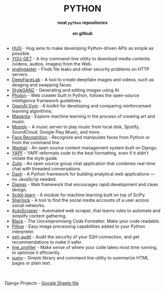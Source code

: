 <h1 align="center">PYTHON</h1>

<h4 align="center">neat <code>python</code> repositories</h4>

<div align="center">
   <strong>on github</strong>
</div>

<br />

  - [HUG](https://github.com/hugapi/hug/blob/develop/README.md) - Hug aims to make developing Python-driven APIs as simple as possible.
  - [YOU-GET](https://github.com/soimort/you-get#you-get) - A tiny command-line utility to download media contents (videos, audios, images) from the Web.
  - [snallygaster](https://github.com/hannob/snallygaster#snallygaster) - Finds file leaks and other security problems on HTTP servers.
  - [DeepFaceLab](https://github.com/iperov/DeepFaceLab#deepfacelab) - A tool to create deepfake images and videos, such as deaging and swapping faces.
  - [StyleGAN2](https://github.com/NVlabs/stylegan2#stylegan2--official-tensorflow-implementation) - Generating and editing images using AI.
  - [Photon](https://github.com/s0md3v/Photon#--------photon--) - Web crawler built in Python, follows the open-source intelligence framework guidelines.
  - [OpenAI Gym](https://github.com/openai/gym#openai-gym) - A toolkit for developing and comparing reinforcement learning algorithms.
  - [Magenta](https://github.com/magenta/magenta#getting-started) - Explore machine learning in the process of creating art and music.
  - [Mopidy](https://github.com/mopidy/mopidy#mopidy) - A music server to play music from local disk, Spotify, SoundCloud, Google Play Music, and more. 
  - [Face Recognition](https://github.com/ageitgey/face_recognition#face-recognition) - Recognize and manipulate faces from Python or from the command line.
  - [Wagtail](https://github.com/wagtail/wagtail#------------) - An open source content management system built on Django.
  - [YAPF](https://github.com/google/yapf#yapf) - YAPF reformats code to the best formatting, even if it didn't violate the style guide.
  - [Zulip](https://github.com/zulip/zulip#zulip-overview) - An open source group chat application that combines real-time chat with threaded conversations.
  - [Dash](https://github.com/plotly/dash#dash) - A Python framework for building analytical web applications — no JavaScrip needed.
  - [Django](https://github.com/django/django#django) - Web framework that encourages rapid development and clean design.
  - [Scikit-learn](https://github.com/scikit-learn/scikit-learn#installation) - A module for machine learning built on top of SciPy.
  - [Sherlock](https://github.com/sherlock-project/sherlock/blob/master/README.md) - A tool to find the social media accounts of a user across social networks.
  - [AutoScraper](https://github.com/alirezamika/autoscraper#autoscraper-a-smart-automatic-fast-and-lightweight-web-scraper-for-python) - Automated web scraper, that learns rules to automate and simplify content gathering.
  - [Black](https://github.com/psf/black#the-uncompromising-code-formatter) - The Uncompromising Code Formatter. Make your code readable.
  - [Pillow](https://github.com/python-pillow/Pillow) - Easy image processing capabilities added to your Python interpreter.
  - [ssh-audit](https://github.com/jtesta/ssh-audit#ssh-audit) - Audit the security of your SSH connection, and get recommendations to make it safer.
  - [line_profiler](https://github.com/rkern/line_profiler#line_profiler-and-kernprof) - Make sense of where your code takes most time running, to optimize it efficiently.
  - [sumy](https://github.com/miso-belica/sumy#automatic-text-summarizer) - Simple library and command line utility to summarize HTML pages or plain text.



<br /><br />
Django Projects - [Google Sheets file](https://docs.google.com/spreadsheets/d/1D1MkGutSTkcIC7FDFZ-zYiJQ88FhAvFFZYR-VQCgQpY/edit#gid=0)
